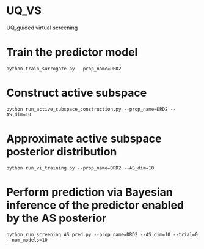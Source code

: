 # UQ_VS
UQ_guided virtual screening

# Train the predictor model

```
python train_surrogate.py --prop_name=DRD2
```

# Construct active subspace

```
python run_active_subspace_construction.py --prop_name=DRD2 --AS_dim=10
```

# Approximate active subspace posterior distribution

```
python run_vi_training.py --prop_name=DRD2 --AS_dim=10
```

# Perform prediction via Bayesian inference of the predictor enabled by the AS posterior

```
python run_screening_AS_pred.py --prop_name=DRD2 --AS_dim=10 --trial=0 --num_models=10
```